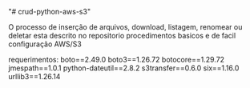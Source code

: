 "# crud-python-aws-s3" 

O processo de inserção de arquivos, download, listagem, renomear ou deletar esta descrito no repositorio
procedimentos basicos e de facil configuração AWS/S3

requerimentos:
    boto==2.49.0
    boto3==1.26.72
    botocore==1.29.72
    jmespath==1.0.1
    python-dateutil==2.8.2
    s3transfer==0.6.0
    six==1.16.0
    urllib3==1.26.14
    
